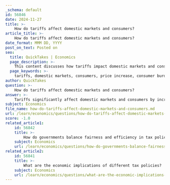 ```yaml
---
_schema: default
id: 56846
date: 2024-11-27
title: >-
    How do tariffs affect domestic markets and consumers?
article_title: >-
    How do tariffs affect domestic markets and consumers?
date_format: MMM DD, YYYY
post_on_text: Posted on
seo:
  title: QuickTakes | Economics
  page_description: >-
    This content discusses how tariffs impact domestic markets and consumers, highlighting price increases, consumer burden, economic implications, market competition, and long-term effects on the economy.
  page_keywords: >-
    tariffs, domestic markets, consumers, price increase, consumer burden, economic output, employment, market competition, trade relations, long-term economic effects
author: QuickTakes
question: >-
    How do tariffs affect domestic markets and consumers?
answer: >-
    Tariffs significantly affect domestic markets and consumers by increasing the prices of imported goods, which can lead to a variety of economic consequences. Here are some key points regarding their impact:\n\n1. **Price Increase**: Tariffs are essentially taxes imposed on imported goods, which raises their prices. This makes imported products less attractive to domestic consumers, who may then turn to more expensive domestic alternatives. For instance, after the U.S. imposed tariffs on tires imported from China in 2009, prices for these tires increased by 3.7% in the fourth quarter of that year.\n\n2. **Consumer Burden**: The burden of tariffs falls primarily on domestic consumers, as they end up paying higher prices for goods. A CNBC study indicated that tariffs imposed during the Trump administration equated to one of the largest tax increases in decades, significantly impacting consumer spending power.\n\n3. **Economic Output and Employment**: While tariffs may aim to protect certain domestic industries, they can lead to reduced economic output and employment in other sectors. For example, a comprehensive study of tariffs in 1990 found that the annual consumer costs per American job "saved" ranged from $100,000 to over $1 million. Similarly, the 2002 steel tariffs resulted in more job losses due to increased steel prices than the number of jobs saved in the steel industry itself.\n\n4. **Market Competition**: By reducing competition from foreign goods, tariffs can lead to a lack of innovation and efficiency in domestic industries. This can result in higher prices and lower quality products for consumers, as domestic producers may not feel the pressure to improve their offerings.\n\n5. **Trade Relations**: Tariffs can also strain international trade relations, leading to retaliatory measures from other countries. This can escalate into trade wars, further complicating the economic landscape and potentially harming consumers through even higher prices and reduced availability of goods.\n\n6. **Long-term Economic Effects**: Economists generally agree that free trade policies are more beneficial for overall economic health. Tariffs can restrict trade, leading to a less efficient allocation of resources and ultimately making a nation poorer. Trade allows countries to specialize in what they produce best, leading to greater overall consumption and economic growth.\n\nIn summary, while tariffs may provide short-term benefits to specific domestic industries, they often result in higher prices for consumers, reduced economic output, and negative long-term effects on the economy.
subject: Economics
file_name: how-do-tariffs-affect-domestic-markets-and-consumers.md
url: /learn/economics/questions/how-do-tariffs-affect-domestic-markets-and-consumers
score: -1.0
related_article1:
    id: 56842
    title: >-
        How do governments balance fairness and efficiency in tax policy?
    subject: Economics
    url: /learn/economics/questions/how-do-governments-balance-fairness-and-efficiency-in-tax-policy
related_article2:
    id: 56841
    title: >-
        What are the economic implications of different tax policies?
    subject: Economics
    url: /learn/economics/questions/what-are-the-economic-implications-of-different-tax-policies
---
```


&nbsp;